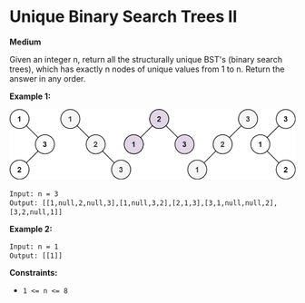 # Unique Binary Search Trees II
**Medium**

Given an integer n, return all the structurally unique BST's (binary search trees), which has exactly n nodes of unique values from 1 to n. Return the answer in any order.

 
**Example 1:**  
  
![](./uniquebstn3.jpg)  
```
Input: n = 3
Output: [[1,null,2,null,3],[1,null,3,2],[2,1,3],[3,1,null,null,2],[3,2,null,1]]
```
**Example 2:**

```
Input: n = 1
Output: [[1]]
```
 

**Constraints:**

- `1 <= n <= 8`